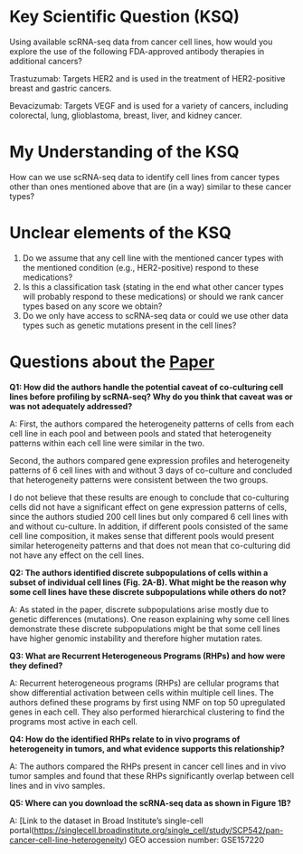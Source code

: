 # Key Scientific Question (KSQ)

Using available scRNA-seq data from cancer cell lines, how would you explore the use of the following FDA-approved antibody therapies in additional cancers?

Trastuzumab: Targets HER2 and is used in the treatment of HER2-positive breast and gastric cancers.

Bevacizumab: Targets VEGF and is used for a variety of cancers, including colorectal, lung, glioblastoma, breast, liver, and kidney cancer.

# My Understanding of the KSQ

How can we use scRNA-seq data to identify cell lines from cancer types other than ones mentioned above that are (in a way) similar to these cancer types?

# Unclear elements of the KSQ

1) Do we assume that any cell line with the mentioned cancer types with the mentioned condition (e.g., HER2-positive) respond to these medications?
2) Is this a classification task (stating in the end what other cancer types will probably respond to these medications) or should we rank cancer types based on any score we obtain?
3) Do we only have access to scRNA-seq data or could we use other data types such as genetic mutations present in the cell lines?

# Questions about the [Paper]( https://www.nature.com/articles/s41588-020-00726-6 )

**Q1: How did the authors handle the potential caveat of co-culturing cell lines before profiling by scRNA-seq? Why do you think that caveat was or was not adequately addressed?**

A: First, the authors compared the heterogeneity patterns of cells from each cell line in each pool and between pools and stated that heterogeneity patterns within each cell line were similar in the two.

Second, the authors compared gene expression profiles and heterogeneity patterns of 6 cell lines with and without 3 days of co-culture and concluded that heterogeneity patterns were consistent between the two groups.

I do not believe that these results are enough to conclude that co-culturing cells did not have a significant effect on gene expression patterns of cells, since the authors studied 200 cell lines but only compared 6 cell lines with and without cu-culture. In addition, if different pools consisted of the same cell line composition, it makes sense that different pools would present similar heterogeneity patterns and that does not mean that co-culturing did not have any effect on the cell lines.

**Q2: The authors identified discrete subpopulations of cells within a subset of individual cell lines (Fig. 2A-B). What might be the reason why some cell lines have these discrete subpopulations while others do not?**

A: As stated in the paper, discrete subpopulations arise mostly due to genetic differences (mutations). One reason explaining why some cell lines demonstrate these discrete subpopulations might be that some cell lines have higher genomic instability and therefore higher mutation rates.

**Q3: What are Recurrent Heterogeneous Programs (RHPs) and how were they defined?**

A: Recurrent heterogeneous programs (RHPs) are cellular programs that show differential activation between cells within multiple cell lines. The authors defined these programs by first using NMF on top 50 upregulated genes in each cell. They also performed hierarchical clustering to find the programs most active in each cell.

**Q4: How do the identified RHPs relate to in vivo programs of heterogeneity in tumors, and what evidence supports this relationship?**

A: The authors compared the RHPs present in cancer cell lines and in vivo tumor samples and found that these RHPs significantly overlap between cell lines and in vivo samples.

**Q5: Where can you download the scRNA-seq data as shown in Figure 1B?**

A: [Link to the dataset in Broad Institute’s single-cell portal(https://singlecell.broadinstitute.org/single_cell/study/SCP542/pan-cancer-cell-line-heterogeneity)
GEO accession number: GSE157220









